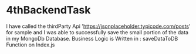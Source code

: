 # 4thBackendTask

I have called the thirdParty Api 'https://jsonplaceholder.typicode.com/posts' for sample and I was able to successfully save the small portion of the data in 
my MongoDb Database. Business Logic is Written in  : saveDataToDB Function on Index.js  
